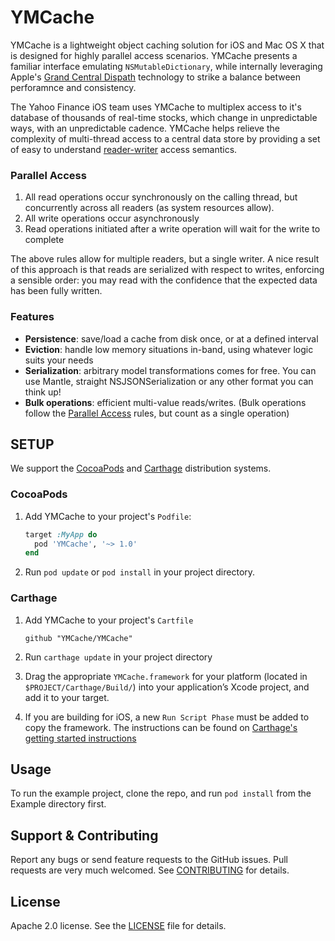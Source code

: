 # YMCache

YMCache is a lightweight object caching solution for iOS and Mac OS X that is designed for highly parallel access scenarios. YMCache presents a familiar interface emulating `NSMutableDictionary`, while internally leveraging Apple's [Grand Central Dispath](https://developer.apple.com/library/ios/documentation/Performance/Reference/GCD_libdispatch_Ref/index.html) technology to strike a balance between perforamnce and consistency.

The Yahoo Finance iOS team uses YMCache to multiplex access to it's database of thousands of real-time stocks, which change in unpredictable ways, with an unpredictable cadence. YMCache helps relieve the complexity of multi-thread access to a central data store by providing a set of easy to understand [reader-writer](https://en.wikipedia.org/wiki/Readers–writer_lock) access semantics.

### Parallel Access

1. All read operations occur synchronously on the calling thread, but concurrently across all readers (as system resources allow).
2. All write operations occur asynchronously
3. Read operations initiated after a write operation will wait for the write to complete

The above rules allow for multiple readers, but a single writer. A nice result of this approach is that reads are serialized with respect to writes, enforcing a sensible order: you may read with the confidence that the expected data has been fully written.

### Features

- **Persistence**: save/load a cache from disk once, or at a defined interval
- **Eviction**: handle low memory situations in-band, using whatever logic suits your needs
- **Serialization**: arbitrary model transformations comes for free. You can use Mantle, straight NSJSONSerialization or any other format you can think up!
- **Bulk operations**: efficient multi-value reads/writes. (Bulk operations follow the [Parallel Access](#ParallelAccess) rules, but count as a single operation)

## SETUP

We support the [CocoaPods](http://github.com/CocoaPods/CocoaPods) and [Carthage](https://github.com/carthage/carthage) distribution systems.

### CocoaPods

1. Add YMCache to your project's `Podfile`:

	```ruby
	target :MyApp do
	  pod 'YMCache', '~> 1.0'
	end
	```

2. Run `pod update` or `pod install` in your project directory.

### Carthage

1. Add YMCache to your project's `Cartfile`

    ```
    github "YMCache/YMCache"
    ```

2. Run `carthage update` in your project directory
3. Drag the appropriate `YMCache.framework` for your platform (located in `$PROJECT/Carthage/Build/`) into your application’s Xcode project, and add it to your target.
4. If you are building for iOS, a new `Run Script Phase` must be added to copy the framework. The instructions can be found on [Carthage's getting started instructions](https://github.com/carthage/carthage#getting-started)

## Usage

To run the example project, clone the repo, and run `pod install` from the Example directory first.

## Support & Contributing

Report any bugs or send feature requests to the GitHub issues. Pull requests are very much welcomed. See [CONTRIBUTING](https://github.com/yahoo/YMCache/blob/master/CONTRIBUTING.md) for details.

## License

Apache 2.0 license. See the [LICENSE](https://github.com/yahoo/YMCache/blob/master/LICENSE) file for details.